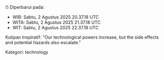 ⏰ Diperbarui pada:
- WIB: Sabtu, 2 Agustus 2025 20.37.18 UTC
- WITA: Sabtu, 2 Agustus 2025 21.37.18 UTC
- WIT: Sabtu, 2 Agustus 2025 22.37.18 UTC

Kutipan Inspiratif:
"Our technological powers increase, but the side effects and potential hazards also escalate."


Kategori: technology

